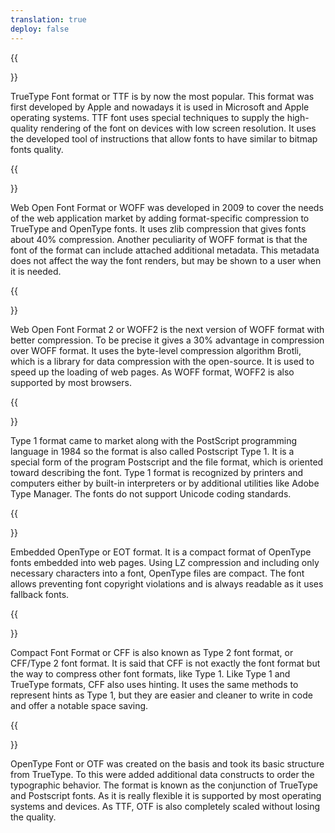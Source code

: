 ```yaml
---
translation: true
deploy: false
---
```



{{<section TTF>}}

TrueType Font format or TTF is by now the most popular. This format was first developed by Apple and nowadays it is used in Microsoft and Apple operating systems. TTF font uses special techniques to supply the high-quality rendering of the font on devices with low screen resolution. It uses the developed tool of instructions that allow fonts to have similar to bitmap fonts quality.

{{<section WOFF>}}

Web Open Font Format or WOFF was developed in 2009 to cover the needs of the web application market by adding format-specific compression to TrueType and OpenType fonts. It uses zlib compression that gives fonts about 40% compression. Another peculiarity of WOFF format is that the font of the format can include attached additional metadata. This metadata does not affect the way the font renders, but may be shown to a user when it is needed.

{{<section WOFF2>}}

Web Open Font Format 2 or WOFF2 is the next version of WOFF format with better compression. To be precise it gives a 30% advantage in compression over WOFF format. It uses the byte-level compression algorithm Brotli, which is a library for data compression with the open-source. It is used to speed up the loading of web pages. As WOFF format, WOFF2 is also supported by most browsers.

{{<section TYPE1>}}

Type 1 format came to market along with the PostScript programming language in 1984 so the format is also called Postscript Type 1. It is a special form of the program Postscript and the file format, which is oriented toward describing the font. Type 1 format is recognized by printers and computers either by built-in interpreters or by additional utilities like Adobe Type Manager. The fonts do not support Unicode coding standards.

{{<section EOT>}}

Embedded OpenType or EOT format. It is a compact format of OpenType fonts embedded into web pages. Using LZ compression and including only necessary characters into a font, OpenType files are compact. The font allows preventing font copyright violations and is always readable as it uses fallback fonts.

{{<section CFF>}}

Compact Font Format or CFF is also known as Type 2 font format, or CFF/Type 2 font format. It is said that CFF is not exactly the font format but the way to compress other font formats, like Type 1. Like Type 1 and TrueType formats, CFF also uses hinting. It uses the same methods to represent hints as Type 1, but they are easier and cleaner to write in code and offer a notable space saving.

{{<section OTF>}}

OpenType Font or OTF was created on the basis and took its basic structure from TrueType. To this were added additional data constructs to order the typographic behavior. The format is known as the conjunction of TrueType and Postscript fonts. As it is really flexible it is supported by most operating systems and devices. As TTF, OTF is also completely scaled without losing the quality.